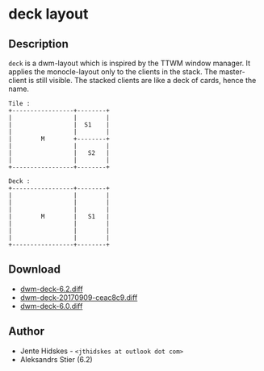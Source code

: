 deck layout
===========

Description
-----------
`deck` is a dwm-layout which is inspired by the TTWM window manager.
It applies the monocle-layout only to the clients in the stack.
The master-client is still visible. The stacked clients are like
a deck of cards, hence the name.

	Tile :
	+-----------------+--------+
	|                 |        |
	|                 |  S1    |
	|                 |        |
	|        M        +--------+
	|                 |        |
	|                 |   S2   |
	|                 |        |
	+-----------------+--------+

	Deck :
	+-----------------+--------+
	|                 |        |
	|                 |        |
	|                 |        |
	|        M        |   S1   |
	|                 |        |
	|                 |        |
	|                 |        |
	+-----------------+--------+

Download
--------
* [dwm-deck-6.2.diff](dwm-deck-6.2.diff)
* [dwm-deck-20170909-ceac8c9.diff](dwm-deck-20170909-ceac8c9.diff)
* [dwm-deck-6.0.diff](dwm-deck-6.0.diff)

Author
------
* Jente Hidskes - `<jthidskes at outlook dot com>`
* Aleksandrs Stier (6.2)
